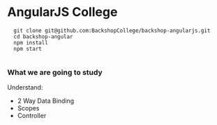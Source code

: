 # AngularJS College

````
  git clone git@github.com:BackshopCollege/backshop-angularjs.git
  cd backshop-angular
  npm install
  npm start
  
````

### What we are going to study

Understand:

  -  2 Way Data Binding
  - Scopes
  - Controller